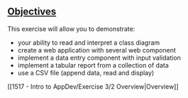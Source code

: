 ## [Objectives](https://github.com/CPSC-1517/Take-Home-Exercises-Sep-2023/blob/main/Exercise3/README.md#objectives)

This exercise will allow you to demonstrate:

- your ability to read and interpret a class diagram
- create a web application with several web component
- implement a data entry component with input validation
- implement a tabular report from a collection of data
- use a CSV file (append data, read and display)

[[1517 - Intro to AppDev/Exercise 3/2 Overview|Overview]]

